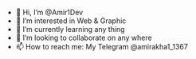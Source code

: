 - 👋 Hi, I’m @Amir1Dev
- 👀 I’m interested in Web & Graphic
- 🌱 I’m currently learning any thing
- 💞️ I’m looking to collaborate on any where
- 📫 How to reach me: My Telegram @amirakha1_1367

<!---
Amir1Dev/Amir1Dev is a ✨ special ✨ repository because its `README.md` (this file) appears on your GitHub profile.
You can click the Preview link to take a look at your changes.
--->
